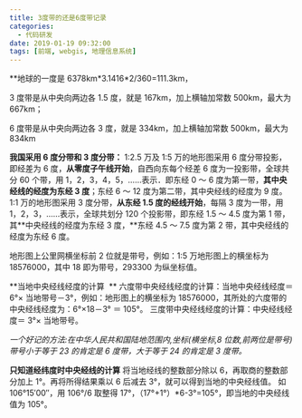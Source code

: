 ```yaml
---
title: 3度带的还是6度带记录
categories:
  - 代码研发
date: 2019-01-19 09:32:00
tags: [前端, webgis, 地理信息系统]
---
```


\*\*地球的一度是 6378km\*3.1416\*2/360=111.3km，

3 度带是从中央向两边各 1.5 度，就是 167km，加上横轴加常数 500km，最大为 667km；

6 度带是从中央向两边各 3 度，就是 334km，加上横轴加常数 500km，最大为 834km

**我国采用 6 度分带和 3 度分带：** 1∶2.5 万及 1∶5 万的地形图采用 6 度分带投影，即经差为 6 度，**从零度子午线开始**，自西向东每个经差 6 度为一投影带，全球共分 60 个带，用 1，2，3，4，5，……表示．即东经 0 ～ 6 度为第一带，**其中央经线的经度为东经 3 度**；东经 6 ～ 12 度为第二带，其中央经线的经度为 9 度。 1∶1 万的地形图采用 3 度分带，**从东经 1.5 度的经线开始**，每隔 3 度为一带，用 1，2，3，……表示，全球共划分 120 个投影带，即东经 1.5 ～ 4.5 度为第 1 带，其**中央经线的经度为东经 3 度，**东经 4.5 ～ 7.5 度为第 2 带，其中央经线的经度为东经 6 度。

地形图上公里网横坐标前 2 位就是带号，例如：1∶5 万地形图上的横坐标为 18576000，其中 18 即为带号，293300 为纵坐标值。

**当地中央经线经度的计算  ** 六度带中央经线经度的计算：当地中央经线经度＝ 6°× 当地带号－3°，例如：地形图上的横坐标为 18576000，其所处的六度带的中央经线经度为：6°×18－3° ＝ 105°。 三度带中央经线经度的计算：中央经线经度＝ 3°× 当地带号。

_一个好记的方法:在中华人民共和国陆地范围内,坐标(横坐标,8 位数,前两位是带号)带号小于等于 23 的肯定是 6 度带，大于等于 24 的肯定是 3 度带。_

**只知道经纬度时中央经线的计算** 将当地经线的整数部分除以 6，再取商的整数部分加上 1°。再将所得结果乘以 6 后减去 3°，就可以得到当地的中央经线值。 如 106°15′00″，用 106°/6 取整得 17°，（17°+1°）\*6-3°=105°，即当地的中央经线值为 105°。
